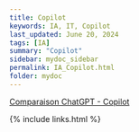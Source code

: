 ```yaml
---
title: Copilot
keywords: IA, IT, Copilot
last_updated: June 20, 2024
tags: [IA]
summary: "Copilot"
sidebar: mydoc_sidebar
permalink: IA_Copilot.html
folder: mydoc
---
```


[Comparaison ChatGPT - Copilot](https://academieweb3.com/co-pilot-vs-chat-gpt/) 

{% include links.html %}
